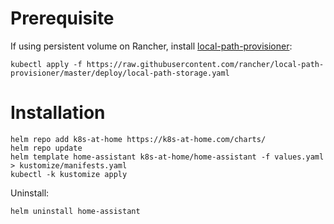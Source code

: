 # Prerequisite

If using persistent volume on Rancher, install [local-path-provisioner](https://github.com/rancher/local-path-provisioner):

```
kubectl apply -f https://raw.githubusercontent.com/rancher/local-path-provisioner/master/deploy/local-path-storage.yaml
```

# Installation

```
helm repo add k8s-at-home https://k8s-at-home.com/charts/
helm repo update
helm template home-assistant k8s-at-home/home-assistant -f values.yaml > kustomize/manifests.yaml
kubectl -k kustomize apply
```

Uninstall:
```
helm uninstall home-assistant
```